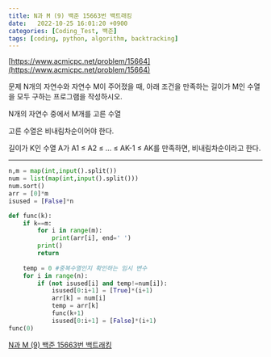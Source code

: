 ```yaml
---
title: N과 M (9) 백준 15663번 백트래킹
date:   2022-10-25 16:01:20 +0900
categories: [Coding_Test, 백준]
tags: [coding, python, algorithm, backtracking]
---
```


[https://www.acmicpc.net/problem/15664](https://www.acmicpc.net/problem/15664)

문제
N개의 자연수와 자연수 M이 주어졌을 때, 아래 조건을 만족하는 길이가 M인 수열을 모두 구하는 프로그램을 작성하시오.

N개의 자연수 중에서 M개를 고른 수열

고른 수열은 비내림차순이어야 한다.

길이가 K인 수열 A가 A1 ≤ A2 ≤ ... ≤ AK-1 ≤ AK를 만족하면, 비내림차순이라고 한다.

---

```py
n,m = map(int,input().split())
num = list(map(int,input().split()))
num.sort()
arr = [0]*m
isused = [False]*n

def func(k):
    if k==m:
        for i in range(m):
            print(arr[i], end=' ')
        print()
        return
    
    temp = 0 #중복수열인지 확인하는 임시 변수
    for i in range(n):
        if (not isused[i] and temp!=num[i]):
            isused[0:i+1] = [True]*(i+1)
            arr[k] = num[i]
            temp = arr[k]
            func(k+1)
            isused[0:i+1] = [False]*(i+1)         
func(0)
```

[N과 M (9) 백준 15663번 백트래킹](https://jeong-daniel.github.io/posts/N%EA%B3%BC-M-(9)-%EB%B0%B1%EC%A4%80-15663%EB%B2%88-%EB%B0%B1%ED%8A%B8%EB%9E%98%ED%82%B9/)